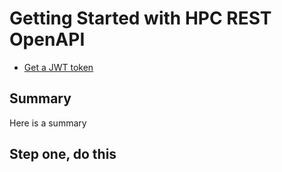 # Getting Started with HPC REST OpenAPI

* [Get a JWT token](/get-a-jwt-token)

## Summary

Here is a summary

## Step one, do this


